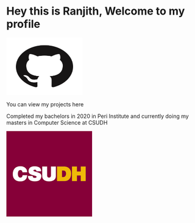 <h1 align = "left"> Hey this is Ranjith, Welcome to my profile </h1>

<img src = "GitHub-Mark-ea2971cee799.png" height = "150" width = "200">


You can view my projects here

<p > Completed my bachelors in 2020 in Peri Institute and currently doing my masters in Computer Science at CSUDH</p>
<img src = "csudh.png" > 

